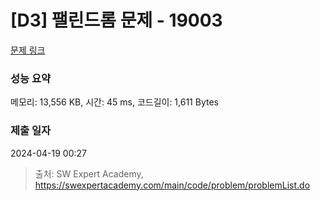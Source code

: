 # [D3] 팰린드롬 문제 - 19003 

[문제 링크](https://swexpertacademy.com/main/code/problem/problemDetail.do?contestProbId=AYtrCJQaDb4DFAR-) 

### 성능 요약

메모리: 13,556 KB, 시간: 45 ms, 코드길이: 1,611 Bytes

### 제출 일자

2024-04-19 00:27



> 출처: SW Expert Academy, https://swexpertacademy.com/main/code/problem/problemList.do